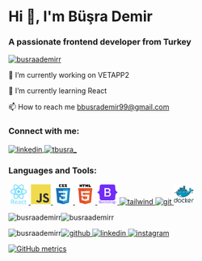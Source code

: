 <h1 align="left">Hi 👋, I'm Büşra Demir</h1>
<h3 align="left">A passionate frontend developer from Turkey</h3>
<p align="left">
  <a href="https://github.com/ryo-ma/github-profile-trophy">
    <img src="https://github-profile-trophy.vercel.app/?username=busraademirr&theme=onedark" alt="busraademirr" />
  </a>
</p>
🔭 I’m currently working on VETAPP2

🌱 I’m currently learning React

📫 How to reach me bbusrademir99@gmail.com

<h3 align="left">Connect with me:</h3>
<p align="left">
  <a href="https://linkedin.com/in/b%c3%bc%c5%9fra-demir-frontend/" target="blank">
    <img align="center" src="https://raw.githubusercontent.com/rahuldkjain/github-profile-readme-generator/master/src/images/icons/Social/linked-in-alt.svg" alt="linkedin" height="30" width="40" />
  </a>
  <a href="https://instagram.com/tbusra_" target="blank">
    <img align="center" src="https://raw.githubusercontent.com/rahuldkjain/github-profile-readme-generator/master/src/images/icons/Social/instagram.svg" alt="tbusra_" height="30" width="40" />
  </a>
</p>
<h3 align="left">Languages and Tools:</h3>
<p align="left">
  <a href="https://reactjs.org/" target="_blank" rel="noreferrer">
    <img src="https://raw.githubusercontent.com/devicons/devicon/master/icons/react/react-original-wordmark.svg" alt="react" width="40" height="40"/>
  </a> 
  <a href="https://developer.mozilla.org/en-US/docs/Web/JavaScript" target="_blank" rel="noreferrer">
    <img src="https://raw.githubusercontent.com/devicons/devicon/master/icons/javascript/javascript-original.svg" alt="javascript" width="40" height="40"/>
  </a> 
  <a href="https://www.w3schools.com/css/" target="_blank" rel="noreferrer">
    <img src="https://raw.githubusercontent.com/devicons/devicon/master/icons/css3/css3-original-wordmark.svg" alt="css3" width="40" height="40"/>
  </a> 
  <a href="https://www.w3.org/html/" target="_blank" rel="noreferrer">
    <img src="https://raw.githubusercontent.com/devicons/devicon/master/icons/html5/html5-original-wordmark.svg" alt="html5" width="40" height="40"/>
  </a> 
  <a href="https://getbootstrap.com" target="_blank" rel="noreferrer">
    <img src="https://raw.githubusercontent.com/devicons/devicon/master/icons/bootstrap/bootstrap-plain-wordmark.svg" alt="bootstrap" width="40" height="40"/>
  </a> 
  <a href="https://tailwindcss.com/" target="_blank" rel="noreferrer">
    <img src="https://www.vectorlogo.zone/logos/tailwindcss/tailwindcss-icon.svg" alt="tailwind" width="40" height="40"/>
  </a>
  <a href="https://git-scm.com/" target="_blank" rel="noreferrer">
    <img src="https://www.vectorlogo.zone/logos/git-scm/git-scm-icon.svg" alt="git" width="40" height="40"/>
  </a>
  <a href="https://www.docker.com/" target="_blank" rel="noreferrer">
    <img src="https://raw.githubusercontent.com/devicons/devicon/master/icons/docker/docker-original-wordmark.svg" alt="docker" width="40" height="40"/>
  </a>
</p>
<p>
  <img align="left" src="https://github-readme-stats.vercel.app/api/top-langs?username=busraademirr&show_icons=true&locale=en&layout=compact&theme=onedark" alt="busraademirr" />
</p>
<p>&nbsp;
  <img align="left" src="https://github-readme-stats.vercel.app/api?username=busraademirr&show_icons=true&locale=en&theme=onedark" alt="busraademirr" />
</p>
<p>
  <img align="left" src="https://github-readme-streak-stats.herokuapp.com/?user=busraademirr&theme=onedark" alt="busraademirr" />
</p>
<p align="left">
  <a href="https://github.com/Busraademirr" target="_blank">
    <img src="https://cdn.jsdelivr.net/npm/simple-icons@3.0.1/icons/github.svg" alt="github" height="40"/>
  </a>
  <a href="https://www.linkedin.com/in/b%C3%BC%C5%9Fra-demir-frontend/" target="_blank">
    <img src="https://cdn.jsdelivr.net/npm/simple-icons@3.0.1/icons/linkedin.svg" alt="linkedin" height="40"/>
  </a>
  <a href="https://www.instagram.com/tbusra_/" target="_blank">
    <img src="https://cdn.jsdelivr.net/npm/simple-icons@3.0.1/icons/instagram.svg" alt="instagram" height="40"/>
  </a>
</p>
<p align="left">
  <a href="https://metrics.lecoq.io/Busraademirr">
    <img src="https://metrics.lecoq.io/Busraademirr" alt="GitHub metrics" />
  </a>
</p>
